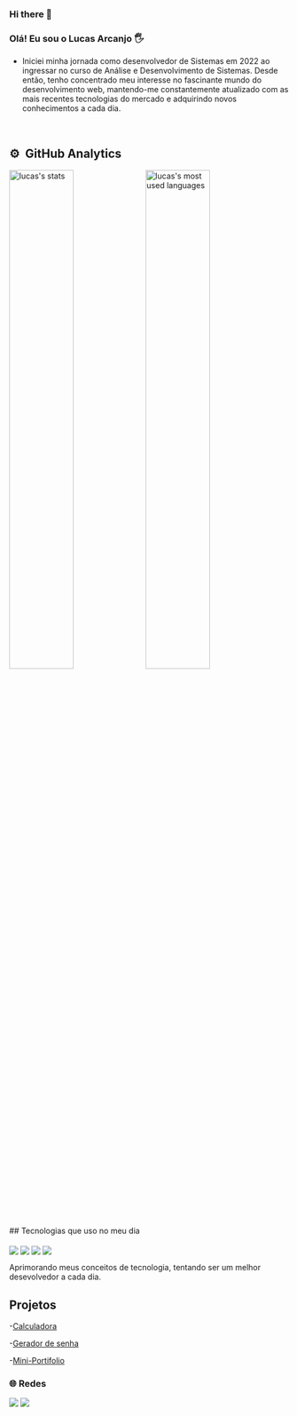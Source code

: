 ### Hi there 👋

### Olá! Eu sou o Lucas Arcanjo 🖐️

- Iniciei minha jornada como desenvolvedor de Sistemas em 2022 ao ingressar no curso de Análise e Desenvolvimento de Sistemas. Desde então, tenho concentrado meu interesse no fascinante mundo do desenvolvimento web, mantendo-me constantemente atualizado com as mais recentes tecnologias do mercado e adquirindo novos conhecimentos a cada dia.

<br>

## ⚙️ &nbsp;GitHub Analytics

<p align="left">
  <img width="48%" src="https://github-readme-stats.vercel.app/api?username=LucasArcanjo20&show_icons=true&theme=vision-friendly-dark" alt="lucas's stats"/>
  <img width="48%" src="https://github-readme-stats.vercel.app/api/top-langs/?username=LucasArcanjo20&layout=compact&theme=vision-friendly-dark" alt="lucas's most used languages"/>
</p>

<br>
## Tecnologias que uso no meu dia

<div style="display: inline_block"><br/>
<img align="center" alt"htmlh5" src="https://img.shields.io/badge/HTML-239120?style=for-the-badge&logo=html5&logoColor=white" target="_blank" />
<img align="center" alt"css" src="https://img.shields.io/badge/CSS-239120?&style=for-the-badge&logo=css3&logoColor=white" target="_blank" />
<img align="center" alt"javascript" src="https://img.shields.io/badge/JavaScript-F7DF1E?style=for-the-badge&logo=javascript&logoColor=black" target="_blank" />
<img align="center" alt"PHP" src="https://img.shields.io/badge/PHP-777BB4?style=for-the-badge&logo=php&logoColor=white" target="_blank" />

Aprimorando meus conceitos de tecnologia, tentando ser um melhor desevolvedor a cada dia.

## Projetos

-[Calculadora](https://coruscating-moxie-ed99de.netlify.app)<br/>

-[Gerador de senha](https://coruscating-moxie-ed99de.netlify.app) <br/>

-[Mini-Portifolio](https://polite-syrniki-4751d4.netlify.app) <br/>


### 🌐 Redes 
<div> 
  <a href = "mailto:lucasestudos324@gmail.com"><img src="https://img.shields.io/badge/-Gmail-%23333?style=for-the-badge&logo=gmail&logoColor=white" target="_blank"></a>
  <a href="https://www.linkedin.com/in/lucas-arcanjo-388085249?utm_source=share&utm_campaign=share_via&utm_content=profile&utm_medium=ios_app" target="_blank"><img src="https://img.shields.io/badge/-LinkedIn-%230077B5?style=for-the-badge&logo=linkedin&logoColor=white" target="_blank"></a> 
</div>
<!--
  ![Snake animation](https://github.com/GabrielCaetano13/GabrielCaetano13/blob/output/github-contribution-grid-snake.svg) 
-->
  
</div>
